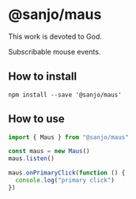 # @sanjo/maus

This work is devoted to God.

Subscribable mouse events.

## How to install

```
npm install --save '@sanjo/maus'
```

## How to use

```js
import { Maus } from "@sanjo/maus"

const maus = new Maus()
maus.listen()

maus.onPrimaryClick(function () {
  console.log("primary click")
})
```
